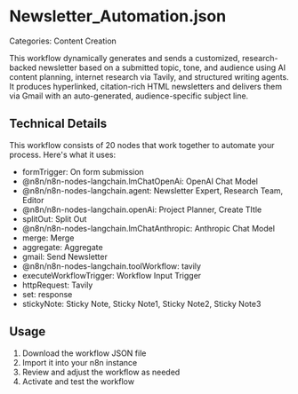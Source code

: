 # Newsletter_Automation.json

Categories: Content Creation

This workflow dynamically generates and sends a customized, research-backed newsletter based on a submitted topic, tone, and audience using AI content planning, internet research via Tavily, and structured writing agents. It produces hyperlinked, citation-rich HTML newsletters and delivers them via Gmail with an auto-generated, audience-specific subject line.

## Technical Details

This workflow consists of 20 nodes that work together to automate your process. Here's what it uses:

- formTrigger: On form submission
- @n8n/n8n-nodes-langchain.lmChatOpenAi: OpenAI Chat Model
- @n8n/n8n-nodes-langchain.agent: Newsletter Expert, Research Team, Editor
- @n8n/n8n-nodes-langchain.openAi: Project Planner, Create TItle
- splitOut: Split Out
- @n8n/n8n-nodes-langchain.lmChatAnthropic: Anthropic Chat Model
- merge: Merge
- aggregate: Aggregate
- gmail: Send Newsletter
- @n8n/n8n-nodes-langchain.toolWorkflow: tavily
- executeWorkflowTrigger: Workflow Input Trigger
- httpRequest: Tavily
- set: response
- stickyNote: Sticky Note, Sticky Note1, Sticky Note2, Sticky Note3

## Usage

1. Download the workflow JSON file
2. Import it into your n8n instance
3. Review and adjust the workflow as needed
4. Activate and test the workflow

